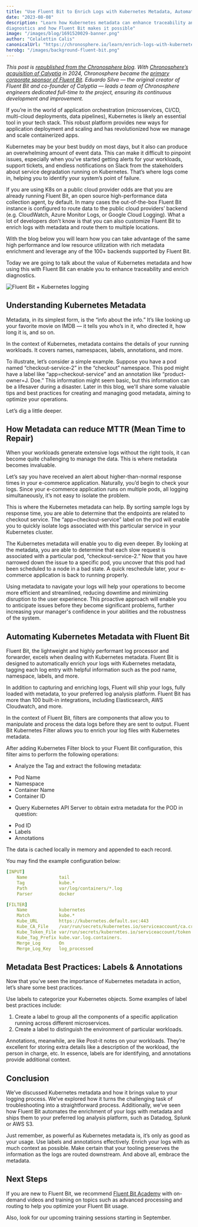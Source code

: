 ```yaml
---
title: "Use Fluent Bit to Enrich Logs with Kubernetes Metadata, Automatically"
date: "2023-08-08"
description: "Learn how Kubernetes metadata can enhance traceability and enrich
diagnostics and how Fluent Bit makes it possible"
image: "/images/blog/1691520029-banner.png"
author: "Celalettin Calis"
canonicalUrl: "https://chronosphere.io/learn/enrich-logs-with-kubernetes-metadata-fluent-bit/"
herobg: "/images/background-fluent-bit.png"
---
```

*This post is [republished from the Chronosphere blog](https://chronosphere.io/learn/enrich-logs-with-kubernetes-metadata-fluent-bit/). 
With [Chronosphere’s acquisition of Calyptia](https://chronosphere.io/news/chronosphere-acquires-calyptia/) in 2024, Chronosphere became the [primary corporate sponsor of Fluent Bit](https://chronosphere.io/fluent-bit/). Eduardo Silva — the original creator of Fluent Bit and co-founder of Calyptia — leads a team of Chronosphere engineers dedicated full-time to the project, ensuring its continuous development and improvement.*

If you’re in the world of application orchestration (microservices, CI/CD,
multi-cloud deployments, data pipelines), Kubernetes is likely an essential tool
in your tech stack. This robust platform provides new ways for application
deployment and scaling and has revolutionized how we manage and scale
containerized apps.

Kubernetes may be your best buddy on most days, but it also can produce an
overwhelming amount of event data. This can make it difficult to pinpoint
issues, especially when you’ve started getting alerts for your workloads,
support tickets, and endless notifications on Slack from the stakeholders about
service degradation running on Kubernetes. That’s where logs come in, helping
you to identify your system’s point of failure.

If you are using K8s on a public cloud provider odds are that you are already
running Fluent Bit, an open source high-performance data collection agent, by
default. In many cases the out-of-the-box Fluent Bit instance is configured to
route data to the public cloud providers’ backend (e.g. CloudWatch, Azure
Monitor Logs, or Google Cloud Logging). What a lot of developers don’t know is
that you can also customize Fluent Bit to enrich logs with metadata and route
them to multiple locations.

With the blog below you will learn how you can take advantage of the same high
performance and low resource utilization with rich metadata enrichment and
leverage any of the 100+ backends supported by Fluent Bit.

Today we are going to talk about the value of Kubernetes metadata and how using
this with Fluent Bit can enable you to enhance traceability and enrich
diagnostics.

![Fluent Bit + Kubernetes logging](/images/blog/1691510930-fluent-bit-kubernetes-logging.png)

## Understanding Kubernetes Metadata

Metadata, in its simplest form, is the “info about the info.” It’s like looking
up your favorite movie on IMDB — it tells you who’s in it, who directed it, how
long it is, and so on.

In the context of Kubernetes, metadata contains the details of your running
workloads. It covers names, namespaces, labels, annotations, and more.

To illustrate, let’s consider a simple example. Suppose you have a pod named
“checkout-service-2” in the “checkout” namespace. This pod might have a label
like “app=checkout-service” and an annotation like “product-owner=J. Doe.” This
information might seem basic, but this information can be a lifesaver during a
disaster. Later in this blog, we'll share some valuable tips and best practices
for creating and managing good metadata, aiming to optimize your operations.

Let’s dig a little deeper.

## How Metadata can reduce MTTR (Mean Time to Repair)

When your workloads generate extensive logs without the right tools, it can
become quite challenging to manage the data. This is where metadata becomes
invaluable.

Let’s say you have received an alert about higher-than-normal response times in
your e-commerce application. Naturally, you’d begin to check your logs. Since
your e-commerce application runs on multiple pods, all logging simultaneously,
it’s not easy to isolate the problem.

This is where the Kubernetes metadata can help. By sorting sample logs by
response time, you are able to determine that the endpoints are related to
checkout service. The “app=checkout-service” label on the pod will enable you to
quickly isolate logs associated with this particular service in your Kubernetes
cluster.

The Kubernetes metadata will enable you to dig even deeper. By looking at the
metadata, you are able to determine that each slow request is associated with a
particular pod, “checkout-service-2.” Now that you have narrowed down the issue
to a specific pod, you uncover that this pod had been scheduled to a node in a
bad state. A quick reschedule later, your e-commerce application is back to
running properly.

Using metadata to navigate your logs will help your operations to become more
efficient and streamlined, reducing downtime and minimizing disruption to the
user experience. This proactive approach will enable you to anticipate issues
before they become significant problems, further increasing your manager's
confidence in your abilities and the robustness of the system.

## Automating Kubernetes Metadata with Fluent Bit

Fluent Bit, the lightweight and highly performant log processor and forwarder,
excels when dealing with Kubernetes metadata. Fluent Bit is designed to
automatically enrich your logs with Kubernetes metadata, tagging each log entry
with helpful information such as the pod name, namespace, labels, and more.

In addition to capturing and enriching logs, Fluent will ship your logs, fully
loaded with metadata, to your preferred log analysis platform. Fluent Bit has
more than 100 built-in integrations, including Elasticsearch, AWS Cloudwatch,
and more.

In the context of Fluent Bit, filters are components that allow you to
manipulate and process the data logs before they are sent to output. Fluent Bit
Kubernetes Filter allows you to enrich your log files with Kubernetes metadata.

After adding Kubernetes Filter block to your Fluent Bit configuration, this
filter aims to perform the following operations:

* Analyze the Tag and extract the following metadata:
+ Pod Name
+ Namespace
+ Container Name
+ Container ID
* Query Kubernetes API Server to obtain extra metadata for the POD in question:
+ Pod ID
+ Labels
+ Annotations

The data is cached locally in memory and appended to each record.

You may find the example configuration below:


```yaml
[INPUT]
    Name            tail
    Tag             kube.*
    Path            var/log/containers/*.log
    Parser          docker

[FILTER]
    Name            kubernetes
    Match           kube.*
    Kube_URL        https://kubernetes.default.svc:443
    Kube_CA_File    /var/run/secrets/kubernetes.io/serviceaccount/ca.crt
    Kube_Token_File var/run/secrets/kubernetes.io/serviceaccount/token
    Kube_Tag_Prefix kube.var.log.containers.
    Merge_Log       On
    Merge_Log_Key   log_processed
```
## Metadata Best Practices: Labels & Annotations

Now that you’ve seen the importance of Kubernetes metadata in action, let’s
share some best practices.

Use labels to categorize your Kubernetes objects. Some examples of label best
practices include:

1. Create a label to group all the components of a specific application running
across different microservices.
2. Create a label to distinguish the environment of particular workloads.

Annotations, meanwhile, are like Post-it notes on your workloads. They’re
excellent for storing extra details like a description of the workload, the
person in charge, etc. In essence, labels are for identifying, and annotations
provide additional context.

## Conclusion

We’ve discussed Kubernetes metadata and how it brings value to your logging
process. We’ve explored how it turns the challenging task of troubleshooting
into a straightforward process. Additionally, we’ve seen how Fluent Bit
automates the enrichment of your logs with metadata and ships them to your
preferred log analysis platform, such as Datadog, Splunk or AWS S3.

Just remember, as powerful as Kubernetes metadata is, it’s only as good as your
usage. Use labels and annotations effectively. Enrich your logs with as much
context as possible. Make certain that your tooling preserves the information as
the logs are routed downstream. And above all, embrace the metadata.

## Next Steps

If you are new to Fluent Bit, we recommend 
[Fluent Bit Academy](https://chronosphere.io/fluent-bit-academy/) 
with on-demand videos and training on topics such as advanced processing and routing to help you optimize your Fluent Bit usage. 


Also, look for our upcoming training sessions starting in September.
